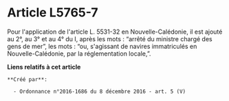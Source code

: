 # Article L5765-7

Pour l'application de l'article L. 5531-32 en Nouvelle-Calédonie, il est ajouté au 2°, au 3° et au 4° du I, après les mots :
“arrêté du ministre chargé des gens de mer”, les mots : “ou, s'agissant de navires immatriculés en Nouvelle-Calédonie, par la
réglementation locale,”.

**Liens relatifs à cet article**

	**Créé par**:

	  - Ordonnance n°2016-1686 du 8 décembre 2016 - art. 5 (V)
